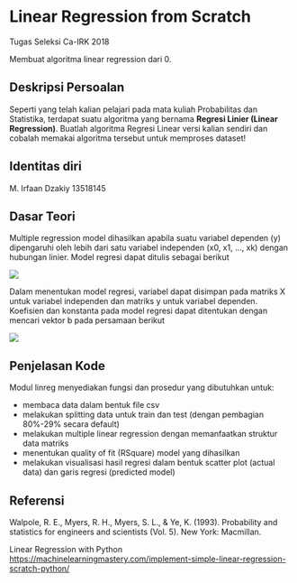 # Linear Regression from Scratch
Tugas Seleksi Ca-IRK 2018

Membuat algoritma linear regression dari 0.

## Deskripsi Persoalan
Seperti yang telah kalian pelajari pada mata kuliah Probabilitas dan Statistika, terdapat suatu algoritma yang bernama <b>Regresi Linier (Linear Regression)</b>. Buatlah algoritma Regresi Linear versi kalian sendiri dan cobalah memakai algoritma tersebut untuk memproses dataset!

## Identitas diri
M. Irfaan Dzakiy 13518145

## Dasar Teori
Multiple regression model dihasilkan apabila suatu variabel dependen (y) dipengaruhi oleh lebih dari satu variabel independen (x0, x1, ..., xk) dengan hubungan linier. Model regresi dapat ditulis sebagai berikut

<img src=https://latex.codecogs.com/gif.latex?%5Chat%7By%7D%20%3D%20b_%7B0%7D%20&plus;%20b_%7B1%7Dx_%7B1%7D%20&plus;%20...%20&plus;%20b_%7Bk%7Dx_%7Bk%7D>

Dalam menentukan model regresi, variabel dapat disimpan pada matriks X untuk variabel independen dan matriks y untuk variabel dependen. Koefisien dan konstanta pada model regresi dapat ditentukan dengan mencari vektor b pada persamaan berikut

<img src=https://latex.codecogs.com/gif.latex?%28X%5E%7Bt%7DX%29b%20%3D%20X%5E%7Bt%7Dy>

## Penjelasan Kode
Modul linreg menyediakan fungsi dan prosedur yang dibutuhkan untuk:
- membaca data dalam bentuk file csv
- melakukan splitting data untuk train dan test (dengan pembagian 80%-29% secara default)
- melakukan multiple linear regression dengan memanfaatkan struktur data matriks
- menentukan quality of fit (RSquare) model yang dihasilkan
- melakukan visualisasi hasil regresi dalam bentuk scatter plot (actual data) dan garis regresi (predicted model) 
    
## Referensi
Walpole, R. E., Myers, R. H., Myers, S. L., & Ye, K. (1993). Probability and statistics for engineers and scientists (Vol. 5). New York: Macmillan.

Linear Regression with Python https://machinelearningmastery.com/implement-simple-linear-regression-scratch-python/